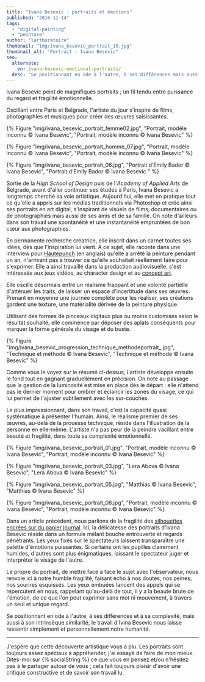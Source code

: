 ```yaml
---
title: "Ivana Besevic : portraits et émotions"
published: "2016-11-14"
tags: 
  - "digital-painting"
  - "peinture"
author: "lartboratoire"
thumbnail: "img/ivana_besevic_portrait_10.jpg"
thumbnail_alt: "Portrait - Ivana Besevic"
seo:
  alternate:
    en: ivana-besevic-emotional-portraits/
  desc: "Se positionnant en ode à l'autre, à ses différences mais aussi à sa similarité, le travail d'Ivina Besevic nous laisse ressentir simplement notre humanité."
---
```


Ivana Besevic peint de magnifiques portraits ; un fil tendu entre puissance du regard et fragilité émotionnelle.


Oscillant entre Paris et Belgrade, l'artiste du jour s'inspire de films, photographies et musiques pour créer des œuvres saisissantes.

{% Figure "img/ivana_besevic_portrait_femme02.jpg", "Portrait, modèle inconnu © Ivana Besevic", "Portrait, modèle inconnu © Ivana Besevic" %}

{% Figure "img/ivana_besevic_portrait_homme_07.jpg", "Portrait, modèle inconnu © Ivana Besevic", "Portrait, modèle inconnu © Ivana Besevic" %}

{% Figure "img/ivana_besevic_portrait_06.jpg", "Portrait d’Emily Bador © Ivana Besevic", "Portrait d’Emily Bador © Ivana Besevic
" %}

Sortie de la _High School of Design_ puis de l'_Academy of Applied Arts_ de Belgrade, avant d'aller continuer ses études à Paris, Ivana Besevic a longtemps cherché sa voie artistique. Aujourd'hui, elle met en pratique tout ce qu'elle a appris sur les médias traditionnels via Photoshop et crée ainsi ses portraits en art digital, s'inspirant de visuels de films, documentaires ou de photographies mais aussi de ses amis et de sa famille. On note d'ailleurs dans son travail une spontanéité et une instantanéité empruntées de bon cœur aux photographies.

En permanente recherche créatrice, elle inscrit dans un carnet toutes ses idées, dès que l'inspiration lui vient. À ce sujet, elle raconte dans une interview pour [Hautepunch](http://hautepunch.com/artist-spotlight-ivana-besevic/) (en anglais) qu'elle a arrêté la peinture pendant un an, n'arrivant pas à trouver ce qu'elle souhaitait réellement faire pour s'exprimer. Elle a ainsi travaillé dans la production audiovisuelle, s'est intéressée aux jeux vidéos, au character design et au [concept art](/marta-nael-concept-art-folie/).

Elle oscille désormais entre un réalisme frappant et une volonté partielle d'atténuer les traits, de laisser un espace d'incertitude dans ses œuvres. Prenant en moyenne une journée complète pour les réaliser, ses créations gardent une texture, une matérialité dérivée de la peinture physique.

Utilisant des formes de pinceaux digitaux plus ou moins customisés selon le résultat souhaité, elle commence par déposer des aplats conséquents pour marquer la forme générale du visage et du buste.

{% Figure "img/ivana_besevic_progression_technique_methodeportrait_.jpg", "Technique et méthode © Ivana Besevic", "Technique et méthode © Ivana Besevic" %}

Comme vous le voyez sur le résumé ci-dessus, l'artiste développe ensuite le fond tout en gagnant graduellement en précision. On note au passage que la gestion de la luminosité est mise en place dès le départ : elle n'attend pas le dernier moment pour ombrer et éclaircir les zones du visage, ce qui lui permet de l'ajuster subtilement avec les sur-couches.

Le plus impressionnant, dans son travail, c'est la capacité quasi systématique à présenter l'humain. Ainsi, le réalisme premier de ses œuvres, au-delà de la prouesse technique, réside dans l'illustration de la personne en elle-même. L'artiste n'a pas peur de la peindre vacillant entre beauté et fragilité, dans toute sa complexité émotionnelle.

{% Figure "img/ivana_besevic_portrait_01.jpg", "Portrait, modèle inconnu © Ivana Besevic", "Portrait, modèle inconnu © Ivana Besevic" %}

{% Figure "img/ivana_besevic_portrait_03.jpg", "Lera Abova © Ivana Besevic", "Lera Abova © Ivana Besevic" %}

{% Figure "img/ivana_besevic_portrait_05.jpg", "Matthias © Ivana Besevic", "Matthias © Ivana Besevic" %}

{% Figure "img/ivana_besevic_portrait_08.jpg", "Portrait, modèle inconnu © Ivana Besevic", "Portrait, modèle inconnu © Ivana Besevic" %}

Dans un article précédent, nous parlions de la fragilité des [silhouettes encrées sur du papier journal](/loui-jover-silhouettes-papier-journal/). Ici, la délicatesse des portraits d'Ivana Besevic réside dans un formule mêlant bouche entrouverte et regards pénétrants. Les yeux fixés sur le spectateurs laissent transparaître une palette d'émotions puissantes. Si certains ont les pupilles clairement humides, d'autres sont plus énigmatiques, laissant le spectateur juger et interpréter le visage de l'autre.

Le propre du portrait, de mettre face à face le sujet avec l'observateur, nous renvoie ici à notre humble fragilité, faisant écho à nos doutes, nos peines, nos sourires esquissés. Les yeux embuées lancent des appels qui se répercutent en nous, rappelant qu'au-delà de tout, il y a la beauté brute de l'émotion, de ce que l'on peut exprimer sans mot ni mouvement, à travers un seul et unique regard.

Se positionnant en ode à l'autre, à ses différences et à sa complexité, mais aussi à son intrinsèque similarité, le travail d'Ivina Besevic nous laisse ressentir simplement et personnellement notre humanité.

* * *

J'espère que cette découverte artistique vous a plu. Les portraits sont toujours assez spéciaux à appréhender, j'ai essayé de faire de mon mieux. 
Dites-moi sur {% socialString %} ce que vous en pensez et/ou n'hésitez pas à le partager autour de vous ; cela fait toujours plaisir d'avoir une critique constructive et de savoir son travail lu.
